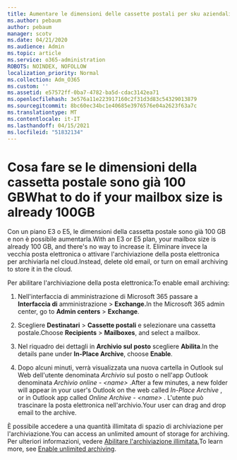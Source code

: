 ```yaml
---
title: Aumentare le dimensioni delle cassette postali per sku aziendali
ms.author: pebaum
author: pebaum
manager: scotv
ms.date: 04/21/2020
ms.audience: Admin
ms.topic: article
ms.service: o365-administration
ROBOTS: NOINDEX, NOFOLLOW
localization_priority: Normal
ms.collection: Adm_O365
ms.custom: ''
ms.assetid: e57572ff-0ba7-4782-ba5d-cdac3142ea71
ms.openlocfilehash: 3e576a11e223917160c2f31d3d83c54329013879
ms.sourcegitcommit: 8bc60ec34bc1e40685e3976576e04a2623f63a7c
ms.translationtype: MT
ms.contentlocale: it-IT
ms.lasthandoff: 04/15/2021
ms.locfileid: "51832134"
---
```

# <a name="what-to-do-if-your-mailbox-size-is-already-100gb"></a><span data-ttu-id="874dd-102">Cosa fare se le dimensioni della cassetta postale sono già 100 GB</span><span class="sxs-lookup"><span data-stu-id="874dd-102">What to do if your mailbox size is already 100GB</span></span>

<span data-ttu-id="874dd-103">Con un piano E3 o E5, le dimensioni della cassetta postale sono già 100 GB e non è possibile aumentarla.</span><span class="sxs-lookup"><span data-stu-id="874dd-103">With an E3 or E5 plan, your mailbox size is already 100 GB, and there's no way to increase it.</span></span> <span data-ttu-id="874dd-104">Eliminare invece la vecchia posta elettronica o attivare l'archiviazione della posta elettronica per archiviarla nel cloud.</span><span class="sxs-lookup"><span data-stu-id="874dd-104">Instead, delete old email, or turn on email archiving to store it in the cloud.</span></span> 
  
<span data-ttu-id="874dd-105">Per abilitare l'archiviazione della posta elettronica:</span><span class="sxs-lookup"><span data-stu-id="874dd-105">To enable email archiving:</span></span>
  
1. <span data-ttu-id="874dd-106">Nell'interfaccia di amministrazione di Microsoft 365 passare a **Interfaccia di** amministrazione \> **Exchange.**</span><span class="sxs-lookup"><span data-stu-id="874dd-106">In the Microsoft 365 admin center, go to **Admin centers** \> **Exchange**.</span></span> 
    
2. <span data-ttu-id="874dd-107">Scegliere **Destinatari** \> **Cassette postali** e selezionare una cassetta postale.</span><span class="sxs-lookup"><span data-stu-id="874dd-107">Choose **Recipients** \> **Mailboxes**, and select a mailbox.</span></span> 
    
3. <span data-ttu-id="874dd-108">Nel riquadro dei dettagli in **Archivio sul posto** scegliere **Abilita**.</span><span class="sxs-lookup"><span data-stu-id="874dd-108">In the details pane under **In-Place Archive**, choose **Enable**.</span></span> 
    
4. <span data-ttu-id="874dd-109">Dopo alcuni minuti, verrà visualizzata una nuova cartella in Outlook sul Web dell'utente denominata *Archivio* sul posto o nell'app Outlook denominata *Archivio online - \<name\>* .</span><span class="sxs-lookup"><span data-stu-id="874dd-109">After a few minutes, a new folder will appear in your user's Outlook on the web called  *In-Place Archive*  , or in Outlook app called  *Online Archive - \<name\>*  .</span></span> <span data-ttu-id="874dd-110">L'utente può trascinare la posta elettronica nell'archivio.</span><span class="sxs-lookup"><span data-stu-id="874dd-110">Your user can drag and drop email to the archive.</span></span> 
    
<span data-ttu-id="874dd-111">È possibile accedere a una quantità illimitata di spazio di archiviazione per l'archiviazione.</span><span class="sxs-lookup"><span data-stu-id="874dd-111">You can access an unlimited amount of storage for archiving.</span></span> <span data-ttu-id="874dd-112">Per ulteriori informazioni, vedere [Abilitare l'archiviazione illimitata.](https://docs.microsoft.com/microsoft-365/compliance/enable-unlimited-archiving)</span><span class="sxs-lookup"><span data-stu-id="874dd-112">To learn more, see [Enable unlimited archiving](https://docs.microsoft.com/microsoft-365/compliance/enable-unlimited-archiving).</span></span>
  

